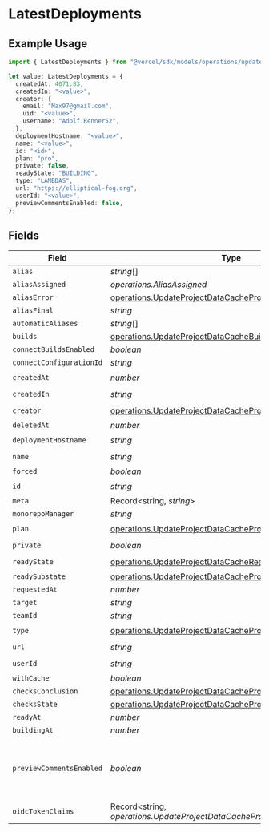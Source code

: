 # LatestDeployments

## Example Usage

```typescript
import { LatestDeployments } from "@vercel/sdk/models/operations/updateprojectdatacache.js";

let value: LatestDeployments = {
  createdAt: 4071.83,
  createdIn: "<value>",
  creator: {
    email: "Max97@gmail.com",
    uid: "<value>",
    username: "Adolf.Renner52",
  },
  deploymentHostname: "<value>",
  name: "<value>",
  id: "<id>",
  plan: "pro",
  private: false,
  readyState: "BUILDING",
  type: "LAMBDAS",
  url: "https://elliptical-fog.org",
  userId: "<value>",
  previewCommentsEnabled: false,
};
```

## Fields

| Field                                                                                                                                  | Type                                                                                                                                   | Required                                                                                                                               | Description                                                                                                                            | Example                                                                                                                                |
| -------------------------------------------------------------------------------------------------------------------------------------- | -------------------------------------------------------------------------------------------------------------------------------------- | -------------------------------------------------------------------------------------------------------------------------------------- | -------------------------------------------------------------------------------------------------------------------------------------- | -------------------------------------------------------------------------------------------------------------------------------------- |
| `alias`                                                                                                                                | *string*[]                                                                                                                             | :heavy_minus_sign:                                                                                                                     | N/A                                                                                                                                    |                                                                                                                                        |
| `aliasAssigned`                                                                                                                        | *operations.AliasAssigned*                                                                                                             | :heavy_minus_sign:                                                                                                                     | N/A                                                                                                                                    |                                                                                                                                        |
| `aliasError`                                                                                                                           | [operations.UpdateProjectDataCacheProjectsAliasError](../../models/operations/updateprojectdatacacheprojectsaliaserror.md)             | :heavy_minus_sign:                                                                                                                     | N/A                                                                                                                                    |                                                                                                                                        |
| `aliasFinal`                                                                                                                           | *string*                                                                                                                               | :heavy_minus_sign:                                                                                                                     | N/A                                                                                                                                    |                                                                                                                                        |
| `automaticAliases`                                                                                                                     | *string*[]                                                                                                                             | :heavy_minus_sign:                                                                                                                     | N/A                                                                                                                                    |                                                                                                                                        |
| `builds`                                                                                                                               | [operations.UpdateProjectDataCacheBuilds](../../models/operations/updateprojectdatacachebuilds.md)[]                                   | :heavy_minus_sign:                                                                                                                     | N/A                                                                                                                                    |                                                                                                                                        |
| `connectBuildsEnabled`                                                                                                                 | *boolean*                                                                                                                              | :heavy_minus_sign:                                                                                                                     | N/A                                                                                                                                    |                                                                                                                                        |
| `connectConfigurationId`                                                                                                               | *string*                                                                                                                               | :heavy_minus_sign:                                                                                                                     | N/A                                                                                                                                    |                                                                                                                                        |
| `createdAt`                                                                                                                            | *number*                                                                                                                               | :heavy_check_mark:                                                                                                                     | N/A                                                                                                                                    |                                                                                                                                        |
| `createdIn`                                                                                                                            | *string*                                                                                                                               | :heavy_check_mark:                                                                                                                     | N/A                                                                                                                                    |                                                                                                                                        |
| `creator`                                                                                                                              | [operations.UpdateProjectDataCacheProjectsCreator](../../models/operations/updateprojectdatacacheprojectscreator.md)                   | :heavy_check_mark:                                                                                                                     | N/A                                                                                                                                    |                                                                                                                                        |
| `deletedAt`                                                                                                                            | *number*                                                                                                                               | :heavy_minus_sign:                                                                                                                     | N/A                                                                                                                                    |                                                                                                                                        |
| `deploymentHostname`                                                                                                                   | *string*                                                                                                                               | :heavy_check_mark:                                                                                                                     | N/A                                                                                                                                    |                                                                                                                                        |
| `name`                                                                                                                                 | *string*                                                                                                                               | :heavy_check_mark:                                                                                                                     | N/A                                                                                                                                    |                                                                                                                                        |
| `forced`                                                                                                                               | *boolean*                                                                                                                              | :heavy_minus_sign:                                                                                                                     | N/A                                                                                                                                    |                                                                                                                                        |
| `id`                                                                                                                                   | *string*                                                                                                                               | :heavy_check_mark:                                                                                                                     | N/A                                                                                                                                    |                                                                                                                                        |
| `meta`                                                                                                                                 | Record<string, *string*>                                                                                                               | :heavy_minus_sign:                                                                                                                     | N/A                                                                                                                                    |                                                                                                                                        |
| `monorepoManager`                                                                                                                      | *string*                                                                                                                               | :heavy_minus_sign:                                                                                                                     | N/A                                                                                                                                    |                                                                                                                                        |
| `plan`                                                                                                                                 | [operations.UpdateProjectDataCacheProjectsPlan](../../models/operations/updateprojectdatacacheprojectsplan.md)                         | :heavy_check_mark:                                                                                                                     | N/A                                                                                                                                    |                                                                                                                                        |
| `private`                                                                                                                              | *boolean*                                                                                                                              | :heavy_check_mark:                                                                                                                     | N/A                                                                                                                                    |                                                                                                                                        |
| `readyState`                                                                                                                           | [operations.UpdateProjectDataCacheReadyState](../../models/operations/updateprojectdatacachereadystate.md)                             | :heavy_check_mark:                                                                                                                     | N/A                                                                                                                                    |                                                                                                                                        |
| `readySubstate`                                                                                                                        | [operations.UpdateProjectDataCacheProjectsReadySubstate](../../models/operations/updateprojectdatacacheprojectsreadysubstate.md)       | :heavy_minus_sign:                                                                                                                     | N/A                                                                                                                                    |                                                                                                                                        |
| `requestedAt`                                                                                                                          | *number*                                                                                                                               | :heavy_minus_sign:                                                                                                                     | N/A                                                                                                                                    |                                                                                                                                        |
| `target`                                                                                                                               | *string*                                                                                                                               | :heavy_minus_sign:                                                                                                                     | N/A                                                                                                                                    |                                                                                                                                        |
| `teamId`                                                                                                                               | *string*                                                                                                                               | :heavy_minus_sign:                                                                                                                     | N/A                                                                                                                                    |                                                                                                                                        |
| `type`                                                                                                                                 | [operations.UpdateProjectDataCacheProjectsType](../../models/operations/updateprojectdatacacheprojectstype.md)                         | :heavy_check_mark:                                                                                                                     | N/A                                                                                                                                    |                                                                                                                                        |
| `url`                                                                                                                                  | *string*                                                                                                                               | :heavy_check_mark:                                                                                                                     | N/A                                                                                                                                    |                                                                                                                                        |
| `userId`                                                                                                                               | *string*                                                                                                                               | :heavy_check_mark:                                                                                                                     | N/A                                                                                                                                    |                                                                                                                                        |
| `withCache`                                                                                                                            | *boolean*                                                                                                                              | :heavy_minus_sign:                                                                                                                     | N/A                                                                                                                                    |                                                                                                                                        |
| `checksConclusion`                                                                                                                     | [operations.UpdateProjectDataCacheProjectsChecksConclusion](../../models/operations/updateprojectdatacacheprojectschecksconclusion.md) | :heavy_minus_sign:                                                                                                                     | N/A                                                                                                                                    |                                                                                                                                        |
| `checksState`                                                                                                                          | [operations.UpdateProjectDataCacheProjectsChecksState](../../models/operations/updateprojectdatacacheprojectschecksstate.md)           | :heavy_minus_sign:                                                                                                                     | N/A                                                                                                                                    |                                                                                                                                        |
| `readyAt`                                                                                                                              | *number*                                                                                                                               | :heavy_minus_sign:                                                                                                                     | N/A                                                                                                                                    |                                                                                                                                        |
| `buildingAt`                                                                                                                           | *number*                                                                                                                               | :heavy_minus_sign:                                                                                                                     | N/A                                                                                                                                    |                                                                                                                                        |
| `previewCommentsEnabled`                                                                                                               | *boolean*                                                                                                                              | :heavy_minus_sign:                                                                                                                     | Whether or not preview comments are enabled for the deployment                                                                         | false                                                                                                                                  |
| `oidcTokenClaims`                                                                                                                      | Record<string, *operations.UpdateProjectDataCacheProjectsOidcTokenClaims*>                                                             | :heavy_minus_sign:                                                                                                                     | N/A                                                                                                                                    |                                                                                                                                        |